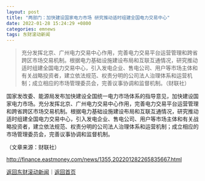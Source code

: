 ```yaml
---
layout: post
title: "两部门：加快建设国家电力市场 研究推动适时组建全国电力交易中心"
date: 2022-01-28 15:24:29 +0800
categories: emnews
tags: 东财滚动新闻
---
```

> 充分发挥北京、广州电力交易中心作用，完善电力交易平台运营管理和跨省跨区市场交易机制。根据电力基础设施建设布局和互联互通情况，研究推动适时组建全国电力交易中心，引入发电企业、售电公司、用户等市场主体和有关战略投资者，建立依法规范、权责分明的公司法人治理体系和运营机制；成立相应的市场管理委员会，完善议事协调和监督机制。（财联社）

<p>国家发改委、能源局发布加快建设全国统一电力市场体系的指导意见，加快建设国家电力市场。充分发挥北京、广州电力交易中心作用，完善电力交易平台运营管理和跨省跨区市场交易机制。根据电力基础设施建设布局和互联互通情况，研究推动适时组建全国电力交易中心，引入发电企业、售电公司、用户等市场主体和有关战略投资者，建立依法规范、权责分明的公司法人治理体系和运营机制；成立相应的市场管理委员会，完善议事协调和监督机制。</p><p class="em_media">（文章来源：财联社）</p>

<http://finance.eastmoney.com/news/1355,202201282265835667.html>

[返回东财滚动新闻](//finews.withounder.com/emnews/)｜[返回首页](//finews.withounder.com/)